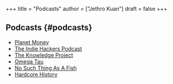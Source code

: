+++
title = "Podcasts"
author = ["Jethro Kuan"]
draft = false
+++

## Podcasts {#podcasts}

-   [Planet Money](https://www.npr.org/sections/money/)
-   [The Indie Hackers Podcast](https://www.indiehackers.com/podcast)
-   [The Knowledge Project](https://fs.blog/the-knowledge-project/)
-   [Omega Tau](http://omegataupodcast.net/)
-   [No Such Thing As A Fish](https://audioboom.com/channel/nosuchthingasafish)
-   [Hardcore History](https://www.dancarlin.com/hardcore-history-series/)
